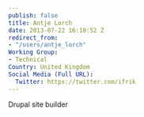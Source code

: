 ```yaml
---
publish: false
title: Antje Lorch
date: 2013-07-22 16:10:52 Z
redirect_from:
- "/users/antje_lorch"
Working Group:
- Technical
Country: United Kingdom
Social Media (Full URL):
  Twitter: https://twitter.com/ifrik
---
```


<p>Drupal site builder</p>
